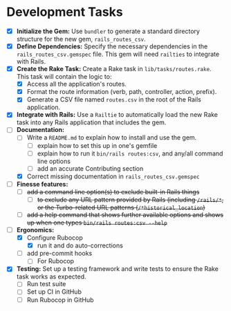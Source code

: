 # Development Tasks

- [x] **Initialize the Gem:** Use `bundler` to generate a standard directory structure for the new gem, `rails_routes_csv`.
- [x] **Define Dependencies:** Specify the necessary dependencies in the `rails_routes_csv.gemspec` file. This gem will need `railties` to integrate with Rails.
- [x] **Create the Rake Task:** Create a Rake task in `lib/tasks/routes.rake`. This task will contain the logic to:
  - [x] Access all the application's routes.
  - [x] Format the route information (verb, path, controller, action, prefix).
  - [x] Generate a CSV file named `routes.csv` in the root of the Rails application.
- [x] **Integrate with Rails:** Use a `Railtie` to automatically load the new Rake task into any Rails application that includes the gem.
- [ ] **Documentation:** 
  - [ ] Write a `README.md` to explain how to install and use the gem.
    - [ ] explain how to set this up in one's gemfile
    - [ ] explain how to run it `bin/rails routes:csv`, and any/all command line options
    - [ ] add an accurate Contributing section
  - [x] Correct missing documentation in `rails_routes_csv.gemspec`
- [ ] **Finesse features:**
  - [ ] ~~add a command line option(s) to exclude built-in Rails things~~
    - [ ] ~~to exclude any URL pattern provided by Rails (including `/rails/*`, or the Turbo-related URL patterns (`/*historical_location`)~~
  - [ ] ~~add a help command that shows further available options and shows up when one types `bin/rails routes:csv --help`~~
- [ ] **Ergonomics:**
  - [x] Configure Rubocop
    - [x] run it and do auto-corrections
  - [ ] add pre-commit hooks
    - [ ] For Rubocop
- [x] **Testing:** Set up a testing framework and write tests to ensure the Rake task works as expected.
    - [ ] Run test suite
    - [ ] Set up CI in GitHub
    - [ ] Run Rubocop in GitHub